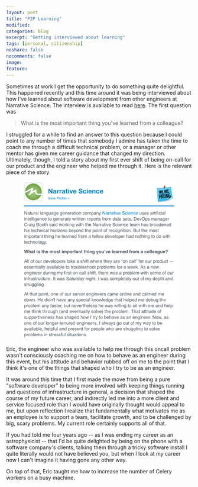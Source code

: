 ```yaml
---
layout: post
title: "P2P Learning"
modified:
categories: blog
excerpt: "Getting interviewed about learning"
tags: [personal, citizenship]
noshare: false
nocomments: false
image:
feature:
---
```


Sometimes at work I get the opportunity to do something quite
delightful.  This happened recently and this time around it was being
interviewed about how I've learned about software development from
other engineers at Narrative Science.  The interview is available to
read
[here](http://www.builtinchicago.org/2017/06/15/what-devs-learn-each-other).
The first question was

> What is the most important thing you've learned from a colleague?

I struggled for a while to find an answer to this question because I
could point to any number of times that somebody I admire has taken
the time to coach me through a difficult technical problem, or a
manager or other mentor has given me career guidance that changed my
direction.  Ultimately, though, I told a story about my first ever
shift of being on-call for our product and the engineer who helped me
through it.  Here is the relevant piece of the story

<figure>
  <a href="/images/blog/p2plearning/oncall_story.png""><img src="/images/blog/p2plearning/oncall_story.png" alt="image"></a>
</figure>

Eric, the engineer who was available to help me through this oncall
problem wasn't consciously coaching me on how to behave as an engineer
during this event, but his attitude and behavior rubbed off on me to
the point that I think it's one of the things that shaped who I try to
be as an engineer.

It was around this time that I first made the move from being a pure
"software developer" to being more involved with keeping things
running and questions of infrastructure in general, a decision that
shaped the course of my future career, and indirectly led me into a
more client and service focused role than I would have originally
thought would appeal to me, but upon reflection I realize that
fundamentally what motivates me as an employee is to support a team,
facilitate growth, and to be challenged by big, scary problems.  My
current role certainly supports all of that.

If you had told me four years ago -- as I was ending my career as an
astrophysicist -- that I'd be quite delighted by being on the phone
with a software company's clients, talking them through a tricky
software install I quite literally would not have believed you, but
when I look at my career now I can't imagine it having gone any other
way.

On top of that, Eric taught me how to increase the number of Celery
workers on a busy machine.
